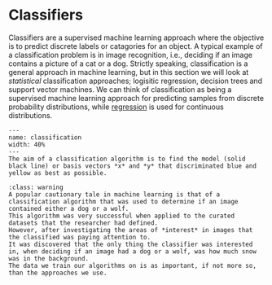 # Classifiers 

Classifiers are a supervised machine learning approach where the objective is to predict discrete labels or catagories for an object. 
A typical example of a classification problem is in image recognition, i.e., deciding if an image contains a picture of a cat or a dog. 
Strictly speaking, classification is a general approach in machine learning, but in this section we will look at *statistical* classification approaches; logisitic regression, decision trees and support vector machines. 
We can think of classification as being a supervised machine learning approach for predicting samples from discrete probability distributions, while [regression](/regression/regression) is used for continuous distributions. 

```{figure} ../images/classification.png
---
name: classification
width: 40%
---
The aim of a classification algorithm is to find the model (solid black line) or basis vectors *x* and *y* that discriminated blue and yellow as best as possible. 
```

```{admonition} A Cautionary Tale
:class: warning
A popular cautionary tale in machine learning is that of a classification algorithm that was used to determine if an image contained either a dog or a wolf. 
This algorithm was very successful when applied to the curated datasets that the researcher had defined. 
However, after investigating the areas of *interest* in images that the classified was paying attention to. 
It was discovered that the only thing the classifier was interested in, when deciding if an image had a dog or a wolf, was how much snow was in the background. 
The data we train our algorithms on is as important, if not more so, than the approaches we use. 
```